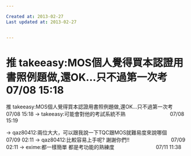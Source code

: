 ```yaml
---

Created at: 2013-02-27
Last updated at: 2013-02-27


---
```


# 推 takeeasy:MOS個人覺得買本認證用書照例題做,還OK...只不過第一次考 07/08 15:18


推 takeeasy:MOS個人覺得買本認證用書照例題做,還OK...只不過第一次考  07/08 15:18
→ takeeasy:可能會對他的考試系統不熟                               07/08 15:19

→ qaz80412:兩位大大，可以跟我說一下TQC跟MOS就難易度來說哪個       07/09 02:11
→ qaz80412:比較容易上手呢? 謝謝你們!!                             07/09 02:11
→ exime:都一樣簡單 都是考功能的熟練度                             07/11 11:38

